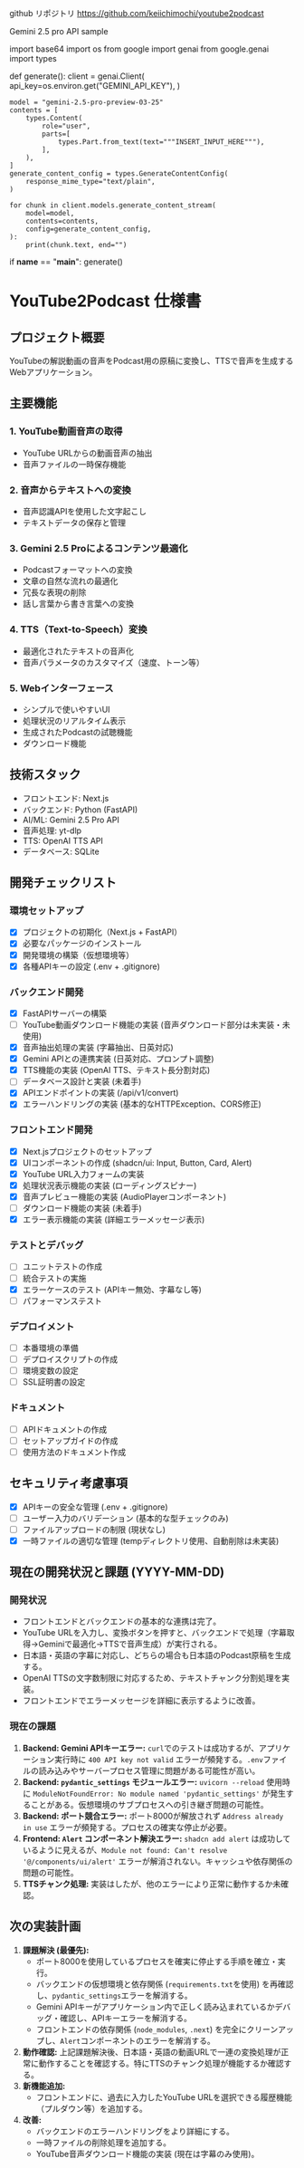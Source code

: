 github リポジトリ
https://github.com/keiichimochi/youtube2podcast



Gemini 2.5 pro API sample

import base64
import os
from google import genai
from google.genai import types


def generate():
    client = genai.Client(
        api_key=os.environ.get("GEMINI_API_KEY"),
    )

    model = "gemini-2.5-pro-preview-03-25"
    contents = [
        types.Content(
            role="user",
            parts=[
                types.Part.from_text(text="""INSERT_INPUT_HERE"""),
            ],
        ),
    ]
    generate_content_config = types.GenerateContentConfig(
        response_mime_type="text/plain",
    )

    for chunk in client.models.generate_content_stream(
        model=model,
        contents=contents,
        config=generate_content_config,
    ):
        print(chunk.text, end="")

if __name__ == "__main__":
    generate()

# YouTube2Podcast 仕様書

## プロジェクト概要
YouTubeの解説動画の音声をPodcast用の原稿に変換し、TTSで音声を生成するWebアプリケーション。

## 主要機能

### 1. YouTube動画音声の取得
- YouTube URLからの動画音声の抽出
- 音声ファイルの一時保存機能

### 2. 音声からテキストへの変換
- 音声認識APIを使用した文字起こし
- テキストデータの保存と管理

### 3. Gemini 2.5 Proによるコンテンツ最適化
- Podcastフォーマットへの変換
- 文章の自然な流れの最適化
- 冗長な表現の削除
- 話し言葉から書き言葉への変換

### 4. TTS（Text-to-Speech）変換
- 最適化されたテキストの音声化
- 音声パラメータのカスタマイズ（速度、トーン等）

### 5. Webインターフェース
- シンプルで使いやすいUI
- 処理状況のリアルタイム表示
- 生成されたPodcastの試聴機能
- ダウンロード機能

## 技術スタック
- フロントエンド: Next.js
- バックエンド: Python (FastAPI)
- AI/ML: Gemini 2.5 Pro API
- 音声処理: yt-dlp
- TTS: OpenAI TTS API
- データベース: SQLite

## 開発チェックリスト

### 環境セットアップ
- [x] プロジェクトの初期化（Next.js + FastAPI）
- [x] 必要なパッケージのインストール
- [x] 開発環境の構築（仮想環境等）
- [x] 各種APIキーの設定 (.env + .gitignore)

### バックエンド開発
- [x] FastAPIサーバーの構築
- [ ] YouTube動画ダウンロード機能の実装 (音声ダウンロード部分は未実装・未使用)
- [x] 音声抽出処理の実装 (字幕抽出、日英対応)
- [x] Gemini APIとの連携実装 (日英対応、プロンプト調整)
- [x] TTS機能の実装 (OpenAI TTS、テキスト長分割対応)
- [ ] データベース設計と実装 (未着手)
- [x] APIエンドポイントの実装 (/api/v1/convert)
- [x] エラーハンドリングの実装 (基本的なHTTPException、CORS修正)

### フロントエンド開発
- [x] Next.jsプロジェクトのセットアップ
- [x] UIコンポーネントの作成 (shadcn/ui: Input, Button, Card, Alert)
- [x] YouTube URL入力フォームの実装
- [x] 処理状況表示機能の実装 (ローディングスピナー)
- [x] 音声プレビュー機能の実装 (AudioPlayerコンポーネント)
- [ ] ダウンロード機能の実装 (未着手)
- [x] エラー表示機能の実装 (詳細エラーメッセージ表示)

### テストとデバッグ
- [ ] ユニットテストの作成
- [ ] 統合テストの実施
- [x] エラーケースのテスト (APIキー無効、字幕なし等)
- [ ] パフォーマンステスト

### デプロイメント
- [ ] 本番環境の準備
- [ ] デプロイスクリプトの作成
- [ ] 環境変数の設定
- [ ] SSL証明書の設定

### ドキュメント
- [ ] APIドキュメントの作成
- [ ] セットアップガイドの作成
- [ ] 使用方法のドキュメント作成

## セキュリティ考慮事項
- [x] APIキーの安全な管理 (.env + .gitignore)
- [ ] ユーザー入力のバリデーション (基本的な型チェックのみ)
- [ ] ファイルアップロードの制限 (現状なし)
- [x] 一時ファイルの適切な管理 (tempディレクトリ使用、自動削除は未実装)

## 現在の開発状況と課題 (YYYY-MM-DD)

### 開発状況
- フロントエンドとバックエンドの基本的な連携は完了。
- YouTube URLを入力し、変換ボタンを押すと、バックエンドで処理（字幕取得→Geminiで最適化→TTSで音声生成）が実行される。
- 日本語・英語の字幕に対応し、どちらの場合も日本語のPodcast原稿を生成する。
- OpenAI TTSの文字数制限に対応するため、テキストチャンク分割処理を実装。
- フロントエンドでエラーメッセージを詳細に表示するように改善。

### 現在の課題
1.  **Backend: Gemini APIキーエラー:** `curl`でのテストは成功するが、アプリケーション実行時に `400 API key not valid` エラーが頻発する。`.env`ファイルの読み込みやサーバープロセス管理に問題がある可能性が高い。
2.  **Backend: `pydantic_settings` モジュールエラー:** `uvicorn --reload` 使用時に `ModuleNotFoundError: No module named 'pydantic_settings'` が発生することがある。仮想環境のサブプロセスへの引き継ぎ問題の可能性。
3.  **Backend: ポート競合エラー:** ポート8000が解放されず `Address already in use` エラーが頻発する。プロセスの確実な停止が必要。
4.  **Frontend: `Alert` コンポーネント解決エラー:** `shadcn add alert` は成功しているように見えるが、`Module not found: Can't resolve '@/components/ui/alert'` エラーが解消されない。キャッシュや依存関係の問題の可能性。
5.  **TTSチャンク処理:** 実装はしたが、他のエラーにより正常に動作するか未確認。

## 次の実装計画

1.  **課題解決 (最優先):**
    *   ポート8000を使用しているプロセスを確実に停止する手順を確立・実行。
    *   バックエンドの仮想環境と依存関係 (`requirements.txt`を使用) を再確認し、`pydantic_settings`エラーを解消する。
    *   Gemini APIキーがアプリケーション内で正しく読み込まれているかデバッグ・確認し、APIキーエラーを解消する。
    *   フロントエンドの依存関係 (`node_modules`, `.next`) を完全にクリーンアップし、`Alert`コンポーネントのエラーを解消する。
2.  **動作確認:** 上記課題解決後、日本語・英語の動画URLで一連の変換処理が正常に動作することを確認する。特にTTSのチャンク処理が機能するか確認する。
3.  **新機能追加:**
    *   フロントエンドに、過去に入力したYouTube URLを選択できる履歴機能（プルダウン等）を追加する。
4.  **改善:**
    *   バックエンドのエラーハンドリングをより詳細にする。
    *   一時ファイルの削除処理を追加する。
    *   YouTube音声ダウンロード機能の実装 (現在は字幕のみ使用)。
